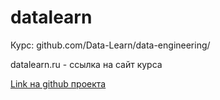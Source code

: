 # datalearn
Курс: github.com/Data-Learn/data-engineering/

datalearn.ru - ссылка на сайт курса

[Link на github проекта](https://github.com/Data-Learn/data-engineering)
